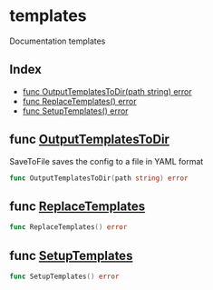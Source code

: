
# templates

Documentation templates

## Index

- [func OutputTemplatesToDir(path string) error](#func-outputtemplatestodir-string-error)
- [func ReplaceTemplates() error](#func-replacetemplates-error)
- [func SetupTemplates() error](#func-setuptemplates-error)

## func [OutputTemplatesToDir](<templates.go#L15>)

SaveToFile saves the config to a file in YAML format

```go
func OutputTemplatesToDir(path string) error
```
## func [ReplaceTemplates](<templates.go#L49>)

```go
func ReplaceTemplates() error
```
## func [SetupTemplates](<templates.go#L53>)

```go
func SetupTemplates() error
```

